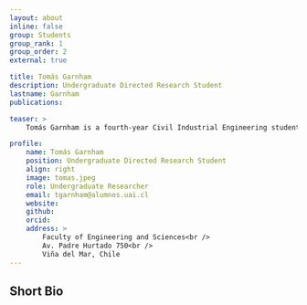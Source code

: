 ```yaml
---
layout: about
inline: false
group: Students
group_rank: 1
group_order: 2
external: true

title: Tomás Garnham
description: Undergraduate Directed Research Student
lastname: Garnham
publications: 

teaser: >
    Tomás Garnham is a fourth-year Civil Industrial Engineering student at Universidad Adolfo Ibáñez in Chile. His research interests focus on optimizing healthcare systems, specifically scheduling and routing for home healthcare services. Under the guidance of Dr. Jorge Acuña, he is currently dedicated to improving logistical processes in home healthcare in order to enhance patient care outcomes and optimize resource utilization.

profile:
    name: Tomás Garnham
    position: Undergraduate Directed Research Student
    align: right
    image: tomas.jpeg
    role: Undergraduate Researcher
    email: tgarnham@alumnos.uai.cl
    website:
    github: 
    orcid: 
    address: >
        Faculty of Engineering and Sciences<br />
        Av. Padre Hurtado 750<br />        
        Viña del Mar, Chile
---
```



## Short Bio


